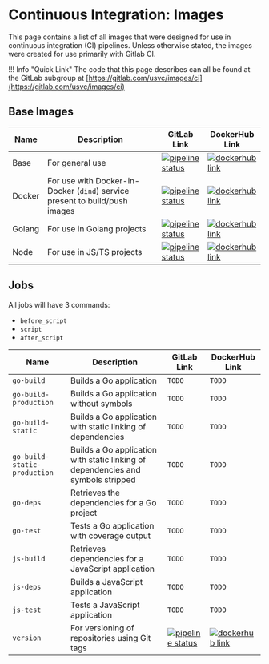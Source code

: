 # Continuous Integration: Images

This page contains a list of all images that were designed for use in continuous integration (CI) pipelines. Unless otherwise stated, the images were created for use primarily with Gitlab CI.

!!! Info "Quick Link"
    The code that this page describes can all be found at the GitLab subgroup at [https://gitlab.com/usvc/images/ci](https://gitlab.com/usvc/images/ci)

## Base Images

| Name | Description | GitLab Link | DockerHub Link |
| --- | --- | --- | --- |
| Base | For general use | [![pipeline status](https://gitlab.com/usvc/images/ci/base/badges/master/pipeline.svg)](https://gitlab.com/usvc/images/ci/base/commits/master) | [![dockerhub link](https://img.shields.io/badge/dockerhub-usvc%2Fci--base-blue.svg)](https://hub.docker.com/r/usvc/ci-base) |
| Docker | For use with Docker-in-Docker (`dind`) service present to build/push images | [![pipeline status](https://gitlab.com/usvc/images/ci/docker/badges/master/pipeline.svg)](https://gitlab.com/usvc/images/ci/docker/commits/master) | [![dockerhub link](https://img.shields.io/badge/dockerhub-usvc%2Fci--docker-blue.svg)](https://hub.docker.com/r/usvc/ci-docker) |
| Golang | For use in Golang projects | [![pipeline status](https://gitlab.com/usvc/images/ci/golang/badges/master/pipeline.svg)](https://gitlab.com/usvc/images/ci/golang/commits/master) | [![dockerhub link](https://img.shields.io/badge/dockerhub-usvc%2Fci--golang-blue.svg)](https://hub.docker.com/r/usvc/ci-golang) |
| Node | For use in JS/TS projects | [![pipeline status](https://gitlab.com/usvc/images/ci/node/badges/master/pipeline.svg)](https://gitlab.com/usvc/images/ci/node/commits/master) | [![dockerhub link](https://img.shields.io/badge/dockerhub-usvc%2Fci--node-blue.svg)](https://hub.docker.com/r/usvc/ci-node) |

## Jobs

All jobs will have 3 commands:
- `before_script`
- `script`
- `after_script`

| Name | Description | GitLab Link | DockerHub Link |
| --- | --- | --- | --- |
| `go-build` | Builds a Go application | `TODO` | `TODO` |
| `go-build-production` | Builds a Go application without symbols | `TODO` | `TODO` |
| `go-build-static` | Builds a Go application with static linking of dependencies | `TODO` | `TODO` |
| `go-build-static-production` | Builds a Go application with static linking of dependencies and symbols stripped | `TODO` | `TODO` |
| `go-deps` | Retrieves the dependencies for a Go project | `TODO` | `TODO` |
| `go-test` | Tests a Go application with coverage output | `TODO` | `TODO` |
| `js-build` | Retrieves dependencies for a JavaScript application | `TODO` | `TODO` |
| `js-deps` | Builds a JavaScript application | `TODO` | `TODO` |
| `js-test` | Tests a JavaScript application | `TODO` | `TODO` |
| `version` | For versioning of repositories using Git tags | [![pipeline status](https://gitlab.com/usvc/images/ci/jobs/version/badges/master/pipeline.svg)](https://gitlab.com/usvc/ci/images/jobs/commits/master) | [![dockerhub link](https://img.shields.io/badge/dockerhub-usvc%2Fcijob--version-blue.svg)](https://hub.docker.com/r/usvc/cijob-version) |
